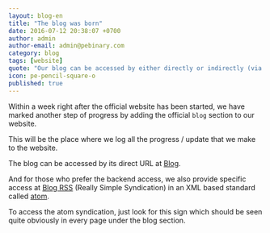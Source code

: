 ```yaml
---
layout: blog-en
title: "The blog was born"
date: 2016-07-12 20:38:07 +0700
author: admin
author-email: admin@pebinary.com
category: blog
tags: [website]
quote: "Our blog can be accessed by either directly or indirectly (via atom)"
icon: pe-pencil-square-o
published: true
---
```


Within a week right after the official website has been started, we have marked another step of progress by adding the official `blog` section to our website.

This will be the place where we log all the progress / update that we make to the website.

<!--more-->

The blog can be accessed by its direct URL at [Blog].

And for those who prefer the backend access, we also provide specific access at [Blog RSS] (Really Simple Syndication) in an XML based standard called [atom].

To access the atom syndication, just look for this sign [<i class="pe-rss icon-rss"></i>] which should be seen quite obviously in every page under the blog section.

[Blog]: /blog/
[Blog RSS]: /blog/atom.xml
[atom]: http://atomenabled.org
[<i class="pe-rss icon-rss"></i>]: /blog/atom.xml
